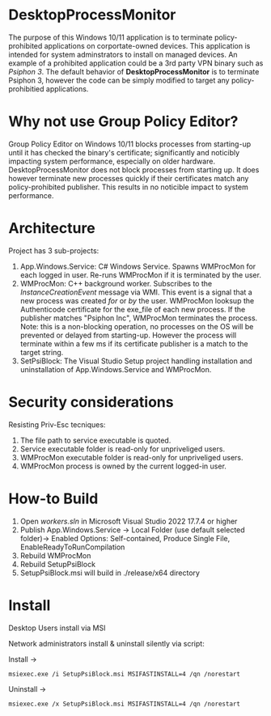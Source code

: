 # DesktopProcessMonitor
The purpose of this Windows 10/11 application is to terminate policy-prohibited applications on corportate-owned devices. This application is intended for system adminstrators to install on managed devices. An example of a prohibited application could be a 3rd party VPN binary such as _Psiphon 3_. The default behavior of **DesktopProcessMonitor** is to terminate Psiphon 3, however the code can be simply modified to target any policy-prohibitied applications.

# Why not use Group Policy Editor?

Group Policy Editor on Windows 10/11 blocks processes from starting-up until it has checked the binary's certificate; significantly and noticibly impacting system performance, especially on older hardware. 
DesktopProcessMonitor does not block processes from starting up. It does however terminate new processes quickly if their certificates match any policy-prohibited publisher. This results in no noticible impact to system performance.

# Architecture
Project has 3 sub-projects:
1. App.Windows.Service: C# Windows Service. Spawns WMProcMon for each logged in user. Re-runs WMProcMon if it is terminated by the user. 
2. WMProcMon: C++ background worker. Subscribes to the _InstanceCreationEvent_ message via WMI. This event is a signal that a new process was created _for_ or _by_ the user. 
    WMProcMon looksup the Authenticode certificate for the exe_file of each new process. If the publisher matches "Psiphon Inc", WMProcMon terminates the process. 
    Note: this is a non-blocking operation, no processes on the OS will be prevented or delayed from starting-up. However the process will terminate within a few ms if its certificate publisher is a match to the target string. 
3. SetPsiBlock: The Visual Studio Setup project handling installation and uninstallation of App.Windows.Service and WMProcMon.

# Security considerations

Resisting Priv-Esc tecniques:
1. The file path to service executable is quoted.
2. Service executable folder is read-only for unpriveliged users.
3. WMProcMon executable folder is read-only for unpriveliged users.
4. WMProcMon process is owned by the current logged-in user.

# How-to Build 

1. Open _workers.sln_ in Microsoft Visual Studio 2022 17.7.4 or higher
3. Publish App.Windows.Service  -> Local Folder (use default selected folder)-> Enabled Options: Self-contained, Produce Single File, EnableReadyToRunCompilation
4. Rebuild WMProcMon
5. Rebuild SetupPsiBlock
6. SetupPsiBlock.msi will build in ./release/x64 directory

# Install
Desktop Users install via MSI

Network administrators install & uninstall silently via script:

Install ->   
    
    msiexec.exe /i SetupPsiBlock.msi MSIFASTINSTALL=4 /qn /norestart

Uninstall ->

    msiexec.exe /x SetupPsiBlock.msi MSIFASTINSTALL=4 /qn /norestart
    
